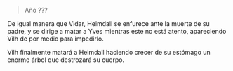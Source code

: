 > Año ???

De igual manera que Vidar, Heimdall se enfurece ante la muerte de su padre, y se dirige a matar a Yves mientras este no está atento, apareciendo Vilh de por medio para impedirlo.

Vilh finalmente matará a Heimdall haciendo crecer de su estómago un enorme árbol que destrozará su cuerpo.